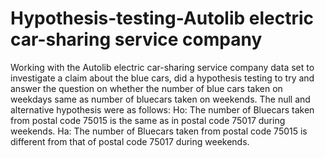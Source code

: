 # Hypothesis-testing-Autolib electric car-sharing service company
Working with the Autolib electric car-sharing service company data set to investigate a claim about the blue cars, did a hypothesis testing to try and answer the question on whether the number of blue cars taken on weekdays same as number of bluecars taken on weekends. The null and alternative hypothesis were as follows:
Ho: The number of Bluecars taken from postal code 75015 is the same as in postal code 75017 during weekends.
Ha: The number of Bluecars taken from postal code 75015 is different from that of postal code 75017 during weekends.
